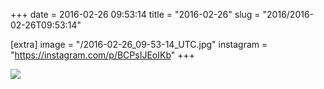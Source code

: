 +++
date = 2016-02-26 09:53:14
title = "2016-02-26"
slug = "2016/2016-02-26T09:53:14"

[extra]
image = "/2016-02-26_09-53-14_UTC.jpg"
instagram = "https://instagram.com/p/BCPsIJEoIKb"
+++

<img src="/2016-02-26_09-53-14_UTC.jpg" />
